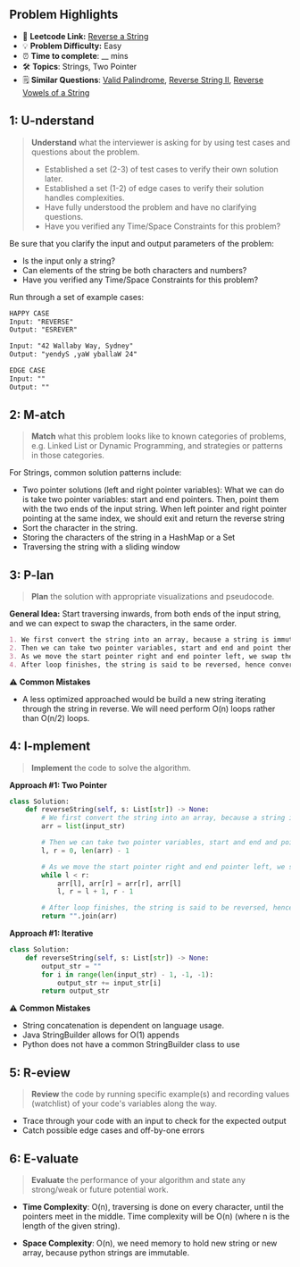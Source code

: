 ## Problem Highlights

* 🔗 **Leetcode Link:** [Reverse a String](https://leetcode.com/problems/reverse-string/)
* 💡 **Problem Difficulty:** Easy
* ⏰ **Time to complete**: __ mins
* 🛠️ **Topics**: Strings, Two Pointer
* 🗒️ **Similar Questions**: [Valid Palindrome](https://leetcode.com/problems/valid-palindrome/), [Reverse String II](https://leetcode.com/problems/reverse-string-ii/), [Reverse Vowels of a String](https://leetcode.com/problems/reverse-vowels-of-a-string/)
    
## 1: U-nderstand
 
> **Understand** what the interviewer is asking for by using test cases and questions about the problem.
> 
> - Established a set (2-3) of test cases to verify their own solution later.
> - Established a set (1-2) of edge cases to verify their solution handles complexities.
> - Have fully understood the problem and have no clarifying questions.
> - Have you verified any Time/Space Constraints for this problem?

Be sure that you clarify the input and output parameters of the problem:
* Is the input only a string?
* Can elements of the string be both characters and numbers?
* Have you verified any Time/Space Constraints for this problem?

Run through a set of example cases:

```markdown
HAPPY CASE
Input: "REVERSE" 
Output: "ESREVER" 

Input: "42 Wallaby Way, Sydney" 
Output: "yendyS ,yaW yballaW 24"

EDGE CASE
Input: ""
Output: ""
```   
    
## 2: M-atch

> **Match** what this problem looks like to known categories of problems, e.g. Linked List or Dynamic Programming, and strategies or patterns in those categories.

For Strings, common solution patterns include:
* Two pointer solutions (left and right pointer variables): What we can do is take two pointer variables: start and end pointers. Then, point them with the two ends of the input string. When left pointer and right pointer pointing at the same index, we should exit and return the reverse string
* Sort the character in the string.
* Storing the characters of the string in a HashMap or a Set
* Traversing the string with a sliding window

## 3: P-lan

> **Plan** the solution with appropriate visualizations and pseudocode.

**General Idea:** Start traversing inwards, from both ends of the input string, and we can expect to swap the characters, in the same order.

```markdown
1. We first convert the string into an array, because a string is immutable.
2. Then we can take two pointer variables, start and end and point them with the two ends of the array.
3. As we move the start pointer right and end pointer left, we swap the characters.
4. After loop finishes, the string is said to be reversed, hence convert the array into a string and return.
```
⚠️ **Common Mistakes**
* A less optimized approached would be build a new string iterating through the string in reverse. We will need perform O(n) loops rather than O(n/2) loops.


## 4: I-mplement

> **Implement** the code to solve the algorithm.

**Approach #1: Two Pointer**

```python
class Solution:
    def reverseString(self, s: List[str]) -> None:
        # We first convert the string into an array, because a string is immutable.
        arr = list(input_str)

        # Then we can take two pointer variables, start and end and point them with the two ends of the array.
        l, r = 0, len(arr) - 1

        # As we move the start pointer right and end pointer left, we swap the characters.
        while l < r:
            arr[l], arr[r] = arr[r], arr[l]
            l, r = l + 1, r - 1

        # After loop finishes, the string is said to be reversed, hence convert the array into a string and return.
        return "".join(arr)
```

**Approach #1: Iterative**

```python
class Solution:
    def reverseString(self, s: List[str]) -> None:
        output_str = ""
        for i in range(len(input_str) - 1, -1, -1):
            output_str += input_str[i]
        return output_str
```

⚠️ **Common Mistakes**
* String concatenation is dependent on language usage.
* Java StringBuilder allows for O(1) appends
* Python does not have a common StringBuilder class to use    

## 5: R-eview

> **Review** the code by running specific example(s) and recording values (watchlist) of your code's variables along the way.

- Trace through your code with an input to check for the expected output
- Catch possible edge cases and off-by-one errors

## 6: E-valuate

> **Evaluate** the performance of your algorithm and state any strong/weak or future potential work.
    
* **Time Complexity**: O(n), traversing is done on every character, until the pointers meet in the middle. Time complexity will be O(n) (where n is the length of the given string).

* **Space Complexity**: O(n), we need memory to hold new string or new array, because python strings are immutable. 
